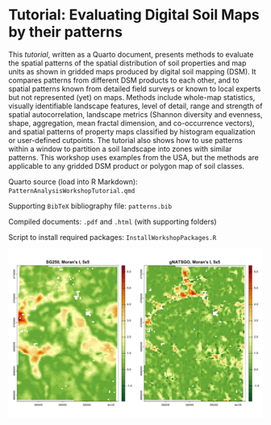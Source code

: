 # Tutorial: Evaluating Digital Soil Maps by their patterns

This *tutorial*, written as a Quarto document, presents methods to evaluate the spatial patterns of the spatial distribution of soil properties and map units as shown in gridded maps produced by digital soil mapping (DSM). It compares patterns from different DSM products to each other, and to spatial patterns known from detailed field surveys or known to local experts but not represented (yet) on maps. Methods include whole-map statistics, visually identifiable landscape features, level of detail, range and strength of spatial autocorrelation, landscape metrics (Shannon diversity and evenness, shape, aggregation, mean fractal dimension, and co-occurrence vectors), and spatial patterns of property maps classified by histogram equalization or user-defined cutpoints. The tutorial also shows how to use patterns within a window to partition a soil landscape into zones with similar patterns. This workshop uses examples from the USA, but the methods are applicable to any gridded DSM product or polygon map of soil classes.

Quarto source (load into R Markdown): `PatternAnalysisWorkshopTutorial.qmd`

Supporting `BibTeX` bibliography file: `patterns.bib`

Compiled documents: `.pdf` and `.html` (with supporting folders)

Script to install required packages: `InstallWorkshopPackages.R`

![Compare](./PatternAnalysisWorkshopTutorial_files/figure-html/moving-window-5-1.png)
